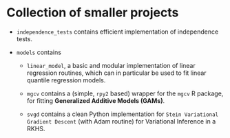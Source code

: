 # Collection of smaller projects

- `independence_tests` contains efficient implementation of independence tests.
- `models` contains

  - `linear_model`, a basic and modular implementation of linear regression routines, which can in particular be used to fit linear quantile regression models.
  - `mgcv` contains a (simple, `rpy2` based) wrapper for the `mgcv` R package, for fitting **Generalized Additive Models (GAMs)**.

  - `svgd` contains a clean Python implementation for `Stein Variational Gradient Descent` (with Adam routine) for Variational Inference in a RKHS.

